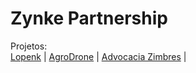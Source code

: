 # Zynke Partnership

Projetos:
<br>
<a href="www.lopenk.giize.com">Lopenk</a> |
<a href="www.agrodrone.giize.com">AgroDrone</a> |
<a href="www.advocaciazimbres.giize.com">Advocacia Zimbres</a> |
